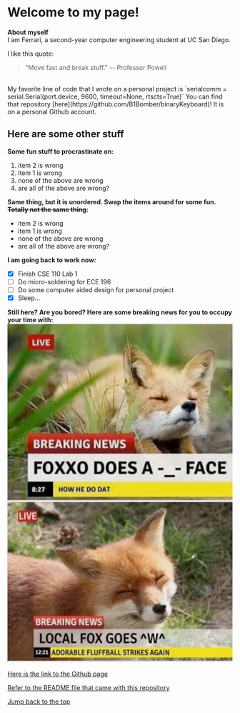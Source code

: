 # Welcome to my page! 
**About myself** <br>
I am Ferrari, a second-year computer engineering student at UC San Diego. 

I like this quote:
> "Move fast and break stuff." 
-- Professor Powell

<br>
My favorite line of code that I wrote on a personal project is `serialcomm = serial.Serial(port.device, 9600, timeout=None, rtscts=True)`
You can find that repository [here](https://github.com/B1Bomber/binaryKeyboard)! It is on a personal Github account. 

## Here are some other stuff
**Some fun stuff to procrastinate on:**
1. item 2 is wrong
2. item 1 is wrong
3. none of the above are wrong
4. are all of the above are wrong?


**Same thing, but it is unordered. Swap the items around for some fun. ~~Totally not the same thing~~:**
- item 2 is wrong
- item 1 is wrong
- none of the above are wrong
- are all of the above are wrong?


**I am going back to work now:**
- [x] Finish CSE 110 Lab 1
- [ ] Do micro-soldering for ECE 196
- [ ] Do some computer aided design for personal project
- [x] Sleep...

**Still here? Are you bored? Here are some breaking news for you to occupy your time with:**
![A fox](foxxo.webp)

[Here is the link to the Github page](https://b2bomber2.github.io/cse110-lab1/)

[Refer to the README file that came with this repository](./README.md)

[Jump back to the top](#welcome-to-my-page)
